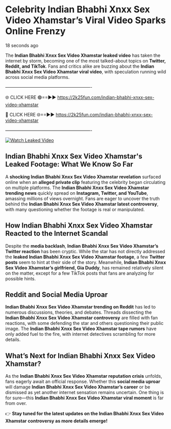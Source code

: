 # Celebrity Indian Bhabhi Xnxx Sex Video Xhamstar’s Viral Video Sparks Online Frenzy

18 seconds ago

The **Indian Bhabhi Xnxx Sex Video Xhamstar leaked video** has taken the internet by storm, becoming one of the most talked-about topics on **Twitter, Reddit, and TikTok**. Fans and critics alike are buzzing about the **Indian Bhabhi Xnxx Sex Video Xhamstar viral video**, with speculation running wild across social media platforms.

———————————————————-

🌐 CLICK HERE 🟢==►► https://2k25fun.com/indian-bhabhi-xnxx-sex-video-xhamstar

🔴 CLICK HERE 🌐==►► https://2k25fun.com/indian-bhabhi-xnxx-sex-video-xhamstar

———————————————————-

[![Watch Leaked Video](https://miro.medium.com/v2/resize:fit:828/format:webp/1*cilzJN44JGOrTw9NJCrNHA.gif "Watch Leaked Video")](https://2k25fun.com/indian-bhabhi-xnxx-sex-video-xhamstar)

## **Indian Bhabhi Xnxx Sex Video Xhamstar's Leaked Footage: What We Know So Far**  
A **shocking Indian Bhabhi Xnxx Sex Video Xhamstar revelation** surfaced online when an **alleged private clip** featuring the celebrity began circulating on multiple platforms. The **Indian Bhabhi Xnxx Sex Video Xhamstar trending news** quickly spread on **Instagram, Twitter, and YouTube**, amassing millions of views overnight. Fans are eager to uncover the truth behind the **Indian Bhabhi Xnxx Sex Video Xhamstar latest controversy**, with many questioning whether the footage is real or manipulated.  

## **How Indian Bhabhi Xnxx Sex Video Xhamstar Reacted to the Internet Scandal**  
Despite the **media backlash**, **Indian Bhabhi Xnxx Sex Video Xhamstar’s Twitter reaction** has been cryptic. While the star has not directly addressed the **leaked Indian Bhabhi Xnxx Sex Video Xhamstar footage**, a few **Twitter posts** seem to hint at their side of the story. Meanwhile, **Indian Bhabhi Xnxx Sex Video Xhamstar’s girlfriend, Gia Duddy**, has remained relatively silent on the matter, except for a few TikTok posts that fans are analyzing for possible hints.  

## **Reddit and Social Media Uproar**  
**Indian Bhabhi Xnxx Sex Video Xhamstar trending on Reddit** has led to numerous discussions, theories, and debates. Threads dissecting the **Indian Bhabhi Xnxx Sex Video Xhamstar controversy** are filled with fan reactions, with some defending the star and others questioning their public image. The **Indian Bhabhi Xnxx Sex Video Xhamstar tape rumors** have only added fuel to the fire, with internet detectives scrambling for more details.  

## **What’s Next for Indian Bhabhi Xnxx Sex Video Xhamstar?**  
As the **Indian Bhabhi Xnxx Sex Video Xhamstar reputation crisis** unfolds, fans eagerly await an official response. Whether this **social media uproar** will damage **Indian Bhabhi Xnxx Sex Video Xhamstar’s career** or be dismissed as yet another internet sensation remains uncertain. One thing is for sure—this **Indian Bhabhi Xnxx Sex Video Xhamstar viral moment** is far from over.  

👉 **Stay tuned for the latest updates on the Indian Bhabhi Xnxx Sex Video Xhamstar controversy as more details emerge!**  